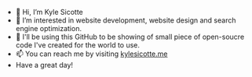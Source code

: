 - 👋 Hi, I’m Kyle Sicotte
- 👀 I’m interested in website development, website design and search engine optimization.
- 🌱 I'll be using this GitHub to be showing of small piece of open-soucre code I've created for the world to use.
- 📫 You can reach me by visiting <a href="https://kylesicotte.me">kylesicotte.me</a>
- Have a great day!
